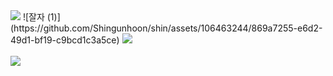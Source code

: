<img src="https://capsule-render.vercel.app/api?type=waving&color=auto&height=200&section=header&text=Shin geonhoon&fontSize=90" />
![잘자 (1)](https://github.com/Shingunhoon/shin/assets/106463244/869a7255-e6d2-49d1-bf19-c9bcd1c3a5ce)
	<img src="https://github-readme-stats.vercel.app/api/top-langs/?username=shingunhoon&layout=compact"><br><br>
<img src="https://github-readme-stats.vercel.app/api?username=shingunhoon&show_icons=true">

